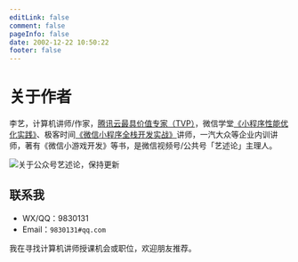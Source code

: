 ```yaml
---
editLink: false
comment: false
pageInfo: false
date: 2002-12-22 10:50:22
footer: false
---
```

# 关于作者

李艺，计算机讲师/作家，[腾讯云最具价值专家（TVP）](https://cloud.tencent.com/tvp/124)，微信学堂[《小程序性能优化实践》](https://developers.weixin.qq.com/community/business/course/000606628dc2e86dc0ddcbb115940d)、极客时间[《微信小程序全栈开发实战》](http://gk.link/a/10AdC)讲师，一汽大众等企业内训讲师，著有《微信小游戏开发》等书，是微信视频号/公共号「艺述论」主理人。

![关于公众号艺述论，保持更新](/yslqrcode.jpg)

## 联系我

- WX/QQ：9830131
- Email：`9830131#qq.com`

我在寻找计算机讲师授课机会或职位，欢迎朋友推荐。